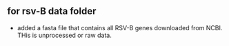 ## for rsv-B data folder
- added a fasta  file that contains all RSV-B genes downloaded from NCBI. THis is unprocessed or raw data.
